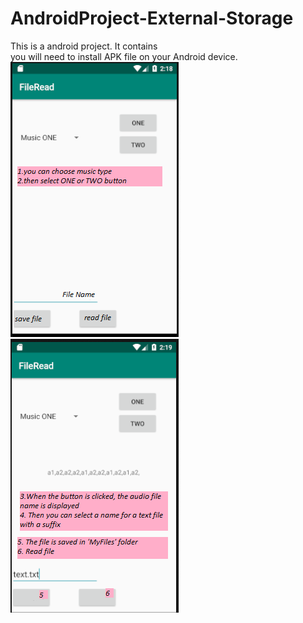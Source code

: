 # AndroidProject-External-Storage
This is a android project. It contains  
you will need to install APK file on your Android device. 
![picture](img1.PNG)
![picture](img2.PNG)


